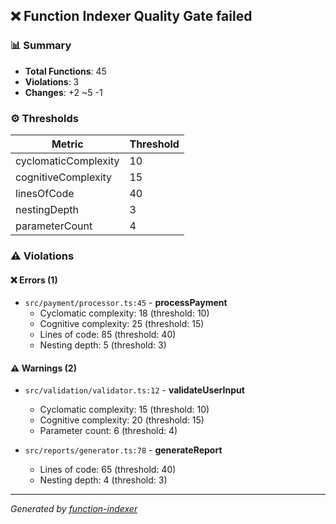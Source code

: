 ## ❌ Function Indexer Quality Gate failed

### 📊 Summary
- **Total Functions**: 45
- **Violations**: 3
- **Changes**: +2 ~5 -1

### ⚙️ Thresholds
| Metric | Threshold |
|--------|----------|
| cyclomaticComplexity | 10 |
| cognitiveComplexity | 15 |
| linesOfCode | 40 |
| nestingDepth | 3 |
| parameterCount | 4 |

### ⚠️ Violations

#### ❌ Errors (1)
- `src/payment/processor.ts:45` - **processPayment**
  - Cyclomatic complexity: 18 (threshold: 10)
  - Cognitive complexity: 25 (threshold: 15)
  - Lines of code: 85 (threshold: 40)
  - Nesting depth: 5 (threshold: 3)

#### ⚠️ Warnings (2)
- `src/validation/validator.ts:12` - **validateUserInput**
  - Cyclomatic complexity: 15 (threshold: 10)
  - Cognitive complexity: 20 (threshold: 15)
  - Parameter count: 6 (threshold: 4)

- `src/reports/generator.ts:78` - **generateReport**
  - Lines of code: 65 (threshold: 40)
  - Nesting depth: 4 (threshold: 3)

---
*Generated by [function-indexer](https://github.com/akiramei/function-indexer)*